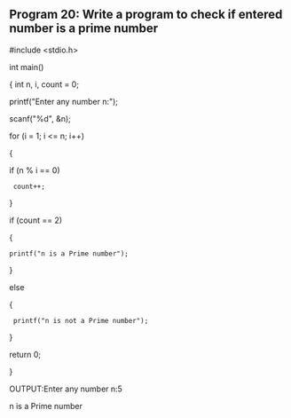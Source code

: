 ## Program 20: Write a program to check if entered number is a prime number
#include <stdio.h>

int main()

{ int n, i, count = 0;

printf("Enter any number n:");

scanf("%d", &n);

for (i = 1; i <= n; i++)

{

  if (n % i == 0) 
  
     count++;
}

if (count == 2)

{

    printf("n is a Prime number");
}

else

{

     printf("n is not a Prime number");
}

return 0;

}

OUTPUT:Enter any number n:5

n is a Prime number
